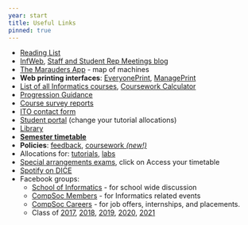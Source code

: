 ```yaml
---
year: start
title: Useful Links
pinned: true
---
```


- [Reading List](https://goo.gl/9NkLch)
- [InfWeb](http://web.inf.ed.ac.uk/), [Staff and Student Rep Meetings blog](http://blog.inf.ed.ac.uk/issr/)
- [The Marauders App](https://mapp.betterinformatics.com) - map of machines
- **Web printing interfaces**: [EveryonePrint](http://www.everyoneprint.is.ed.ac.uk), [ManagePrint](http://www.manageprint.is.ed.ac.uk)
- [List of all Informatics courses](http://course.inf.ed.ac.uk/), [Coursework Calculator](/calculator)
- [Progression Guidance](http://web.inf.ed.ac.uk/infweb/student-services/ito/admin/progression-guidance)
- [Course survey reports](http://www.inf.ed.ac.uk/admin/ITO/course-survey-reports/)
- [ITO contact form](https://www.inf.ed.ac.uk/cgi-bin/iss/contact.cgi)
- [Student portal](https://student.inf.ed.ac.uk/) (change your tutorial allocations)
- [Library](http://www.ed.ac.uk/schools-departments/information-services/library-museum-gallery)
- [**Semester timetable**](https://www.ed.ac.uk/semester-dates)
- **Policies**: [feedback](http://www.inf.ed.ac.uk/student-services/teaching-organisation/for-taught-students/coursework-and-projects/coursework-assessment-and-feedback), [coursework _(new!)_](http://web.inf.ed.ac.uk/infweb/student-services/ito/admin/coursework-projects/late-coursework-extension-requests)
- Allocations for: [tutorials](https://portal.theon.inf.ed.ac.uk/reports/upt/open/TP072_Tutorial_Groups/), [labs](https://portal.theon.inf.ed.ac.uk/reports/upt/open/TP082_Laboratory_Groups/)
- [Special arrangements exams](https://www.ed.ac.uk/student-administration/exams/special-arrangements-exams), click on Access your timetable 
- [Spotify on DICE](https://tardis.ed.ac.uk/~joe/spotify.html)
- Facebook groups:
  - [School of Informatics](https://facebook.com/groups/informatics.uoe) - for school wide discussion
  - [CompSoc Members](https://facebook.com/groups/compsocedinburgh) - for Informatics related events
  - [CompSoc Careers](https://facebook.com/groups/compsoc.offers) - for job offers, internships, and placements.
  - Class of [2017](https://www.facebook.com/groups/uoeinformatics2017), [2018](https://www.facebook.com/groups/uoeinformatics2018), [2019](https://www.facebook.com/groups/uoeinformatics2019), [2020](https://www.facebook.com/groups/638355673007684/), [2021](https://www.facebook.com/groups/487413248257663/)
